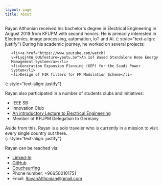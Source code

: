```yaml
---
layout: page
title: About
---
```

Rayan Althonian received his bachelor's degree in Electrical Engineering in August
2019 from KFUPM with second honors. He is primarily interested in Electronics, image processing, automation, IoT and AI.
{: style="text-align: justify"}
During his academic journey, he worked on several projects:
 
<ul style="padding-left:20px">

    <li><a href="https://www.youtube.com/watch?v=FLyqj4XW_0U&feature=youtu.be">An IoT Based Standalone Home Energy Management System</a></li>
    <li>Generation Expansion Planning (GEP) for the Saudi Power System</li>
    <li>Design of FIR filters for FM Modulation Scheme</li>
</ul>

{: style="text-align: justify"}

Rayan also participated in a number of students clubs and initiatives:

* IEEE SB
* Innovation Club
* [An introductory Lecture to Electrical Engineering](https://www.youtube.com/watch?v=MovhmDKFmCg&feature=youtu.be)
* Member of KFUPM Delegation to Germany

Aside from this, Rayan is a solo traveler who is currently in a mission to visit every single country out there.  
{: style="text-align: justify"}

Rayan can be reached via:

* [Linked-In](https://www.linkedin.com/in/rayan-althonian-0638b8156/)
* [GitHub](https://github.com/RayanAlthonian)
* [Couchsurfing](https://www.couchsurfing.com/people/rayan-althonian)
* Phone number: +966500101751
* Email: RayanAlthonian@gmail.com
